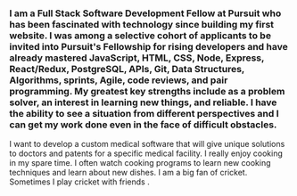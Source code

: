 ### I am a Full Stack Software Development Fellow at Pursuit who has been fascinated with technology since building my first website. I was among a selective cohort of applicants to be invited into Pursuit's Fellowship for rising developers and have already mastered JavaScript, HTML, CSS, Node, Express, React/Redux, PostgreSQL, APIs, Git, Data Structures, Algorithms, sprints, Agile, code reviews, and pair programming. My greatest key strengths include as a problem solver, an interest in learning new things, and reliable. I have the ability to see a situation from different perspectives and I can get my work done even in the face of difficult obstacles.
I want to develop a custom medical software that will give unique solutions to doctors and patents for a specific medical facility.
I really enjoy cooking in my spare time. I often watch cooking programs to learn new cooking techniques and learn about new dishes. I am a big fan of cricket. Sometimes I play cricket with friends . 


<!--
**imrannazir20/imrannazir20** is a ✨ _special_ ✨ repository because its `README.md` (this file) appears on your GitHub profile.

Here are some ideas to get you started:

- 🔭 I’m currently working on ...
- 🌱 I’m currently learning ...
- 👯 I’m looking to collaborate on ...
- 🤔 I’m looking for help with ...
- 💬 Ask me about ...
- 📫 How to reach me: ...
- 😄 Pronouns: ...
- ⚡ Fun fact: ...
-->
